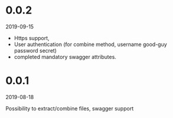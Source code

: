 0.0.2
=====
2019-09-15

- Https support, 
- User authentication (for combine method, username good-guy password secret)
- completed mandatory swagger attributes. 


0.0.1
=====
2019-08-18

Possibility to extract/combine files, swagger support